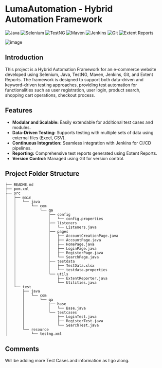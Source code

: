 # LumaAutomation - Hybrid Automation Framework

![Java](https://img.shields.io/badge/Java-ED8B00?style=for-the-badge&logo=java&logoColor=white)
![Selenium](https://img.shields.io/badge/Selenium-43B02A?style=for-the-badge&logo=selenium&logoColor=white)
![TestNG](https://img.shields.io/badge/TestNG-FFD700?style=for-the-badge&logo=testng&logoColor=white)
![Maven](https://img.shields.io/badge/Maven-C71A36?style=for-the-badge&logo=apache-maven&logoColor=white)
![Jenkins](https://img.shields.io/badge/Jenkins-D24939?style=for-the-badge&logo=jenkins&logoColor=white)
![Git](https://img.shields.io/badge/Git-F05032?style=for-the-badge&logo=git&logoColor=white)
![Extent Reports](https://img.shields.io/badge/Extent%20Reports-4B8BBE?style=for-the-badge&logo=extent-reports&logoColor=white)




![image](https://github.com/ssinghaaryan/LumaAutomation/assets/86829777/01a8caf2-c160-4d89-9ee0-8085fd8779f3)




## Introduction

This project is a Hybrid Automation Framework for an e-commerce website developed using Selenium, Java, TestNG, Maven, Jenkins, Git, and Extent Reports. The framework is designed to support both data-driven and keyword-driven testing approaches, providing test automation for functionalities such as user registration, user login, product search, shopping cart operations, checkout process.

## Features

- **Modular and Scalable:** Easily extendable for additional test cases and modules.
- **Data-Driven Testing:** Supports testing with multiple sets of data using external files (Excel, CSV).
- **Continuous Integration:** Seamless integration with Jenkins for CI/CD pipelines.
- **Reporting:** Comprehensive test reports generated using Extent Reports.
- **Version Control:** Managed using Git for version control.

## Project Folder Structure

```
├── README.md
├── pom.xml
├── src
│   ├── main
│   │   └── java
│   │       └── com
│   │           └── qa
│   │               ├── config
│   │               │   └── config.properties
│   │               ├── listeners
│   │               │   └── Listeners.java
│   │               ├── pages
│   │               │   ├── AccountCreationPage.java
│   │               │   ├── AccountPage.java
│   │               │   ├── HomePage.java
│   │               │   ├── LoginPage.java
│   │               │   ├── RegisterPage.java
│   │               │   └── SearchPage.java
│   │               ├── testdata
│   │               │   ├── TestData.xlsx
│   │               │   └── testdata.properties
│   │               └── utils
│   │                   ├── ExtentReporter.java
│   │                   └── Utilities.java
│   └── test
│       ├── java
│       │   └── com
│       │       └── qa
│       │           ├── base
│       │           │   └── Base.java
│       │           └── testcases
│       │               ├── LoginTest.java
│       │               ├── RegisterTest.java
│       │               └── SearchTest.java
│       └── resource
│           └── testng.xml
```

## Comments

Will be adding more Test Cases and information as I go along. 
    
